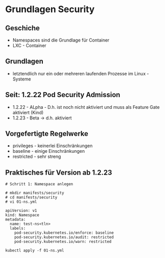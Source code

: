 # Grundlagen Security 

## Geschiche 

  * Namespaces sind die Grundlage für Container 
  * LXC - Container 
  
## Grundlagen 
 
  * letztendlich nur ein oder mehreren laufenden Prozesse im Linux - Systeme 
  
## Seit: 1.2.22 Pod Security Admission 

  * 1.2.22 - ALpha - D.h. ist noch nicht aktiviert und muss als Feature Gate aktiviert (Kind)
  * 1.2.23 - Beta -> d.h. aktiviert  

## Vorgefertigte Regelwerke 

  * privileges - keinerlei Einschränkungen 
  * baseline - einige Einschränkungen 
  * restricted - sehr streng 

## Praktisches für Version ab 1.2.23 

```
# Schritt 1: Namespace anlegen 

# mkdir manifests/security
# cd manifests/security 
# vi 01-ns.yml 

apiVersion: v1
kind: Namespace
metadata:
  name: test-ns<tln>
  labels:
    pod-security.kubernetes.io/enforce: baseline
    pod-security.kubernetes.io/audit: restricted
    pod-security.kubernetes.io/warn: restricted

```

```
kubectl apply -f 01-ns.yml 
```

